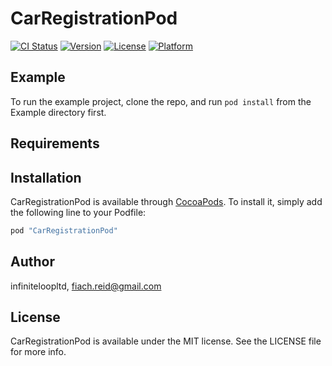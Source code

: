 # CarRegistrationPod

[![CI Status](http://img.shields.io/travis/infiniteloopltd/CarRegistrationPod.svg?style=flat)](https://travis-ci.org/infiniteloopltd/CarRegistrationPod)
[![Version](https://img.shields.io/cocoapods/v/CarRegistrationPod.svg?style=flat)](http://cocoapods.org/pods/CarRegistrationPod)
[![License](https://img.shields.io/cocoapods/l/CarRegistrationPod.svg?style=flat)](http://cocoapods.org/pods/CarRegistrationPod)
[![Platform](https://img.shields.io/cocoapods/p/CarRegistrationPod.svg?style=flat)](http://cocoapods.org/pods/CarRegistrationPod)

## Example

To run the example project, clone the repo, and run `pod install` from the Example directory first.

## Requirements

## Installation

CarRegistrationPod is available through [CocoaPods](http://cocoapods.org). To install
it, simply add the following line to your Podfile:

```ruby
pod "CarRegistrationPod"
```

## Author

infiniteloopltd, fiach.reid@gmail.com

## License

CarRegistrationPod is available under the MIT license. See the LICENSE file for more info.
